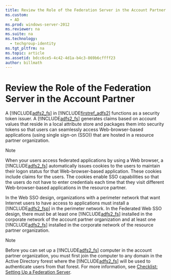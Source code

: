 ```yaml
---
title: Review the Role of the Federation Server in the Account Partner
ms.custom: 
  - AD
ms.prod: windows-server-2012
ms.reviewer: na
ms.suite: na
ms.technology: 
  - techgroup-identity
ms.tgt_pltfrm: na
ms.topic: article
ms.assetid: bdcc6ce5-4c42-4d1a-b4c3-869b6cffff23
author: billmath
---
```

# Review the Role of the Federation Server in the Account Partner
A [!INCLUDE[adfs2_fs](includes/adfs2_fs_md.md)] in [!INCLUDE[firstref_adfs2](includes/firstref_adfs2_md.md)] functions as a security token issuer. A [!INCLUDE[adfs2_fs](includes/adfs2_fs_md.md)] generates claims based on account values that reside in a local attribute store and packages them into security tokens so that users can seamlessly access Web-browser-based applications (using single sign-on (SSO)) that are hosted in a resource partner organization.  
  
> [!NOTE]  
> When your users access federated applications by using a Web browser, a [!INCLUDE[adfs2_fs](includes/adfs2_fs_md.md)] automatically issues cookies to the users to maintain their logon status for that Web-browser-based application. These cookies include claims for the users. The cookies enable SSO capabilities so that the users do not have to enter credentials each time that they visit different Web-browser-based applications in the resource partner.  
  
In the Web SSO design, organizations with a perimeter network that want Internet users to have access to applications must install a [!INCLUDE[adfs2_fsp](includes/adfs2_fsp_md.md)] in the perimeter network. In the Federated Web SSO design, there must be at least one [!INCLUDE[adfs2_fs](includes/adfs2_fs_md.md)] installed in the corporate network of the account partner organization and at least one [!INCLUDE[adfs2_fs](includes/adfs2_fs_md.md)] installed in the corporate network of the resource partner organization.  
  
> [!NOTE]  
> Before you can set up a [!INCLUDE[adfs2_fs](includes/adfs2_fs_md.md)] computer in the account partner organization, you must first join the computer to any domain in the Active Directory forest where the [!INCLUDE[adfs2_fs](includes/adfs2_fs_md.md)] will be used to authenticate users from that forest. For more information, see [Checklist: Setting Up a Federation Server](Checklist--Setting-Up-a-Federation-Server.md).  
  

